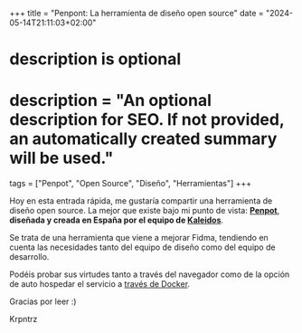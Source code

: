 +++
title = "Penpont: La herramienta de diseño open source"
date = "2024-05-14T21:11:03+02:00"

#
# description is optional
#
# description = "An optional description for SEO. If not provided, an automatically created summary will be used."

tags = ["Penpot", "Open Source", "Diseño", "Herramientas"]
+++

Hoy en esta entrada rápida, me gustaría compartir una herramienta de diseño open source. La mejor que existe bajo mi punto de vista: **[Penpot](https://penpot.app/)**, **diseñada y creada en España por el equipo de [Kaleidos](https://kaleidos.net/)**.

Se trata de una herramienta que viene a mejorar Fidma, tendiendo en cuenta las necesidades tanto del equipo de diseño como del equipo de desarrollo.

Podéis probar sus virtudes tanto a través del navegador como de la opción de auto hospedar el servicio a [través de Docker](https://help.penpot.app/technical-guide/getting-started/#install-with-docker).

Gracias por leer :)

Krpntrz
